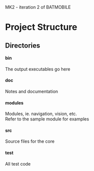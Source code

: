 MK2 - iteration 2 of BATMOBILE

# Project Structure

## Directories

#### bin

The output executables go here

#### doc

Notes and documentation

#### modules

Modules, ie. navigation, vision, etc.  
Refer to the sample module for examples

#### src

Source files for the core

#### test

All test code
